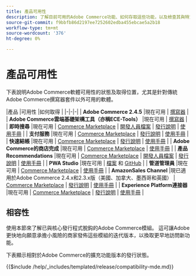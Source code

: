 ```yaml
---
title: 產品可用性
description: 了解目前可用的Adobe Commerce功能、如何存取這些功能，以及檢查其與特定Adobe Commerce版本的相容性。
source-git-commit: f9bbfb86d2197ee7252602edba455ebcae5a2b18
workflow-type: tm+mt
source-wordcount: '376'
ht-degree: 0%

---
```



# 產品可用性

下表說明Adobe Commerce軟體可用性的狀態及取得位置，尤其是針對傳統Adobe Commerce撰寫器套件以外可用的軟體。

|產品 |可用性 |如何取得 | |-|-|-| | **Adobe Commerce 2.4.5**                  |現在可用 | [撰寫器](../installation/composer.md)  | | **Adobe Commerce雲端基礎架構工具（亦稱ECE-Tools）** |現在可用 | [撰寫器](https://devdocs.magento.com/cloud/project/ece-tools-update.html) | | **即時搜尋**                                 |現在可用 | [Commerce Marketplace](https://marketplace.magento.com/magento-live-search.html) \| [開發人員檔案](https://devdocs.magento.com/live-search/overview.html) \| [發行說明](https://experienceleague.adobe.com/docs/commerce-merchant-services/live-search/release-notes.html) \| [使用手冊](https://experienceleague.adobe.com/docs/commerce-merchant-services/live-search/overview.html) | | **支付服務**                            |現在可用 | [Commerce Marketplace](https://marketplace.magento.com/magento-payment-services.html) \| [發行說明](https://experienceleague.adobe.com/docs/commerce-merchant-services/payment-services/release-notes.html) \| [使用手冊](https://experienceleague.adobe.com/docs/commerce-merchant-services/payment-services/guide-overview.html) | | **快速結帳** |現在可用 | [Commerce Marketplace](https://marketplace.magento.com/magento-quick-checkout.html) \| [發行說明](https://experienceleague.adobe.com/docs/commerce-merchant-services/quick-checkout/release-notes.html) \| [使用手冊](https://experienceleague.adobe.com/docs/commerce-merchant-services/quick-checkout/overview.html) | | **Adobe Commerce的商店完成** |現在可用 | [Commerce Marketplace](https://marketplace.magento.com/store-fulfillment-magento-walmart.html) \| [使用手冊](https://experienceleague.adobe.com/docs/commerce-merchant-services/store-fulfillment/introduction.html) | | **產品Recommendations**                     |現在可用 | [Commerce Marketplace](https://marketplace.magento.com/magento-product-recommendations.html) \| [開發人員檔案](https://devdocs.magento.com/recommendations/product-recs.html) \| [發行說明](https://experienceleague.adobe.com/docs/commerce-merchant-services/product-recommendations/release-notes.html) \| [使用手冊](https://experienceleague.adobe.com/docs/commerce-merchant-services/product-recommendations/overview.html) | | **PWA Studio**                                  |現在可用 | [檔案](https://developer.adobe.com/commerce/pwa-studio/) 和 [GitHub](https://github.com/magento/pwa-studio) | | **管道管理員**                             |現在可用 | [Commerce Marketplace](https://marketplace.magento.com/magento-channel-manager.html) \| [使用手冊](https://experienceleague.adobe.com/docs/commerce-channels/channel-manager/intro-to-channel-manager/overview.html) | | **AmazonSales Channel**                        |現已適用於Adobe Commerce 2.4.x和2.3.x版（美國、加拿大、墨西哥和英國） | [Commerce Marketplace](https://marketplace.magento.com/magento-module-amazon.html) \| [發行說明](https://experienceleague.adobe.com/docs/commerce-channels/amazon/release-notes.html) \| [使用手冊](https://experienceleague.adobe.com/docs/commerce-channels/amazon/overview.html) | | **Experience Platform連接器**                     |現在可用 | [Commerce Marketplace](https://marketplace.magento.com/magento-experience-platform-connector.html) \| [發行說明](https://experienceleague.adobe.com/docs/commerce-merchant-services/experience-platform-connector/release-notes.html?lang=en) \| [使用手冊](https://experienceleague.adobe.com/docs/commerce-merchant-services/experience-platform-connector/overview.html?lang=en) |

## 相容性

使用本節來了解已與核心發行程式脫鈎的Adobe Commerce模組。 這可讓Adobe更快地向願意承擔小風險的商家發佈這些模組的迭代版本，以換取更早地訪問新功能。

下表顯示相對於Adobe Commerce的擴充功能版本的發行狀態。

{{$include /help/_includes/templated/release/compatibility-mde.md}}
